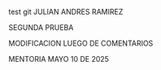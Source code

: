 test git
JULIAN ANDRES RAMIREZ

SEGUNDA PRUEBA

MODIFICACION LUEGO DE COMENTARIOS

MENTORIA MAYO 10 DE 2025